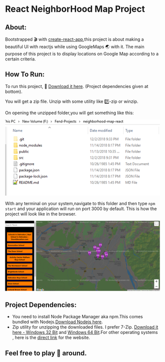 # React NeighborHood Map Project

## About:
Bootstrapped :clapper: with [create-react-app](https://facebook.github.io/create-react-app/),this project is about making a beautiful UI with reactjs while using GoogleMaps :earth_asia: with it. The main purpose of this project is to display locations on Google Map according to a certain criteria.

## How To Run:
To run this project, :arrow_down_small: [Download it here](https://github.com/Prateek-Tewari/neighborhood-map-react/archive/master.zip). (Project dependencies given at bottom).

You will get a zip file. Unzip with some utility like :seven:-zip or winzip.

On opening the unzipped folder,you will get something like this:

![Screenshot](FolderStructure.PNG)

With any terminal on your system,navigate to this folder and then type `npm start` and your application will run on port 3000 by default.
This is how the project will look like in the browser.

![Screenshot](NeighborHood.PNG)

## Project Dependencies:
- You need to install Node Package Manager aka npm.This comes bundled with Nodejs.[Download Nodejs here](https://nodejs.org/dist/v10.14.1/node-v10.14.1-x64.msi).
- Zip utility for unzipping the downloaded files. I prefer 7-Zip. [Download it here - Windows 32 Bit](https://www.7-zip.org/a/7z1805.exe) and [Windows 64 Bit](https://www.7-zip.org/a/7z1805-x64.exe).For other operating systems , here is the [direct link](https://www.7-zip.org/download.html) for the website.

## Feel free to play :dart: around.
